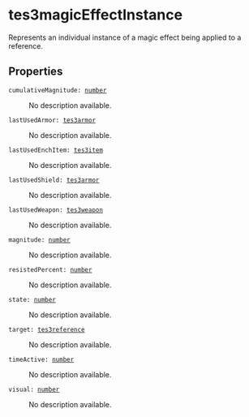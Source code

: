 # tes3magicEffectInstance

Represents an individual instance of a magic effect being applied to a reference.

## Properties

<dl class="describe">
<dt><code class="descname">cumulativeMagnitude: <a href="https://mwse.readthedocs.io/en/latest/lua/type/number.html">number</a></code></dt>
<dd>

No description available.

</dd>
<dt><code class="descname">lastUsedArmor: <a href="https://mwse.readthedocs.io/en/latest/lua/type/tes3armor.html">tes3armor</a></code></dt>
<dd>

No description available.

</dd>
<dt><code class="descname">lastUsedEnchItem: <a href="https://mwse.readthedocs.io/en/latest/lua/type/tes3item.html">tes3item</a></code></dt>
<dd>

No description available.

</dd>
<dt><code class="descname">lastUsedShield: <a href="https://mwse.readthedocs.io/en/latest/lua/type/tes3armor.html">tes3armor</a></code></dt>
<dd>

No description available.

</dd>
<dt><code class="descname">lastUsedWeapon: <a href="https://mwse.readthedocs.io/en/latest/lua/type/tes3weapon.html">tes3weapon</a></code></dt>
<dd>

No description available.

</dd>
<dt><code class="descname">magnitude: <a href="https://mwse.readthedocs.io/en/latest/lua/type/number.html">number</a></code></dt>
<dd>

No description available.

</dd>
<dt><code class="descname">resistedPercent: <a href="https://mwse.readthedocs.io/en/latest/lua/type/number.html">number</a></code></dt>
<dd>

No description available.

</dd>
<dt><code class="descname">state: <a href="https://mwse.readthedocs.io/en/latest/lua/type/number.html">number</a></code></dt>
<dd>

No description available.

</dd>
<dt><code class="descname">target: <a href="https://mwse.readthedocs.io/en/latest/lua/type/tes3reference.html">tes3reference</a></code></dt>
<dd>

No description available.

</dd>
<dt><code class="descname">timeActive: <a href="https://mwse.readthedocs.io/en/latest/lua/type/number.html">number</a></code></dt>
<dd>

No description available.

</dd>
<dt><code class="descname">visual: <a href="https://mwse.readthedocs.io/en/latest/lua/type/number.html">number</a></code></dt>
<dd>

No description available.

</dd>
</dl>
